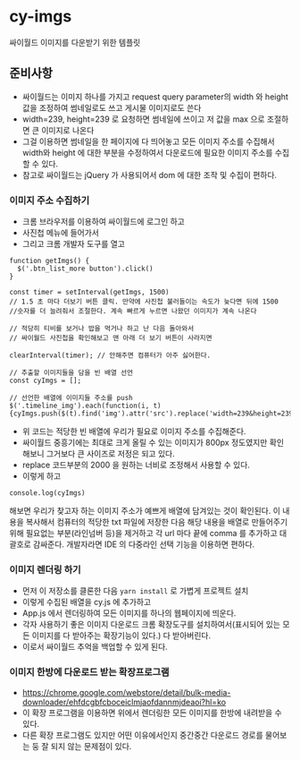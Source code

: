 # cy-imgs

싸이월드 이미지를 다운받기 위한 템플릿

## 준비사항

- 싸이월드는 이미지 하나를 가지고 request query parameter의 width 와 height 값을 조정하여 썸네일로도 쓰고 게시물 이미지로도 쓴다
- width=239, height=239 로 요청하면 썸네일에 쓰이고 저 값을 max 으로 조절하면 큰 이미지로 나온다
- 그걸 이용하면 썸네일을 한 페이지에 다 띄어놓고 모든 이미지 주소를 수집해서 width와 height 에 대한 부분을 수정하여서 다운로드에 필요한 이미지 주소를 수집할 수 있다.
- 참고로 싸이월드는 jQuery 가 사용되어서 dom 에 대한 조작 및 수집이 편하다.

### 이미지 주소 수집하기

- 크롬 브라우저를 이용하여 싸이월드에 로그인 하고
- 사진첩 메뉴에 들어가서
- 그리고 크롬 개발자 도구를 열고

```
function getImgs() {
  $('.btn_list_more button').click()
}

const timer = setInterval(getImgs, 1500)
// 1.5 초 마다 더보기 버튼 클릭. 만약에 사진첩 불러들이는 속도가 늦다면 뒤에 1500
//숫자를 더 늘려줘서 조절한다. 계속 빠르게 누르면 나왔던 이미지가 계속 나온다

// 적당히 티비를 보거나 밥을 먹거나 하고 난 다음 돌아와서
// 싸이월드 사진첩을 확인해보고 맨 아래 더 보기 버튼이 사라지면

clearInterval(timer); // 안해주면 컴퓨터가 아주 싫어한다.

// 추출할 이미지들을 담을 빈 배열 선언
const cyImgs = [];

// 선언한 배열에 이미지들 주소를 push
$('.timeline_img').each(function(i, t) {cyImgs.push($(t).find('img').attr('src').replace('width=239&height=239','width=2000')});

```

- 위 코드는 적당한 빈 배열에 우리가 필요로 이미지 주소를 수집해준다.
- 싸이월드 중흥기에는 최대로 크게 올릴 수 있는 이미지가 800px 정도였지만 확인해보니 그거보다 큰 사이즈로 저정은 되고 있다.
- replace 코드부분의 2000 을 원하는 너비로 조정해서 사용할 수 있다.
- 이렇게 하고

```
console.log(cyImgs)
```

해보면 우리가 찾고자 하는 이미지 주소가 예쁘게 배열에 담겨있는 것이 확인된다. 이 내용을 복사해서 컴퓨터의 적당한 txt 파일에 저장한 다음 해당 내용을 배열로 만들어주기 위해 필요없는 부분(라인넘버 등)을 제거하고 각 url 마다 끝에 comma 를 추가하고 대괄호로 감싸준다. 개발자라면 IDE 의 다중라인 선택 기능을 이용하면 편하다.

### 이미지 렌더링 하기

- 먼저 이 저장소를 클론한 다음 `yarn install` 로 가볍게 프로젝트 설치
- 이렇게 수집된 배열을 cy.js 에 추가하고
- App.js 에서 렌더링하여 모든 이미지를 하나의 웹페이지에 띄운다.
- 각자 사용하기 좋은 이미지 다운로드 크롬 확장도구를 설치하여서(표시되어 있는 모든 이미지를 다 받아주는 확장기능이 있다.) 다 받아버린다.
- 이로서 싸이월드 추억을 백업할 수 있게 된다.

### 이미지 한방에 다운로드 받는 확장프로그램

- https://chrome.google.com/webstore/detail/bulk-media-downloader/ehfdcgbfcboceiclmjaofdannmjdeaoi?hl=ko
- 이 확장 프로그램을 이용하면 위에서 렌더링한 모든 이미지를 한방에 내려받을 수 있다.
- 다른 확장 프로그램도 있지만 어떤 이유에서인지 중간중간 다운로드 경로를 물어보는 둥 잘 되지 않는 문제점이 있다.
